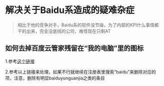 # 解决关于Baidu系造成的疑难杂症

> 相比于他的竞争对手，Baidu系的软件没节操，为了内部的KPI什么事情都干的出来，完全没底线的公司，难怪现在只剩AT

## 如何去掉百度云管家残留在“我的电脑”里的图标

1.参考[这个链接](http://www.xitonghe.com/jiaocheng/diannao-8686.html)

2.参考以上链接来处理，如果不行就继续在注册表里搜索“baidu”来删除对应的项，注意，删除有明显baiduyunguanjia之类的条目